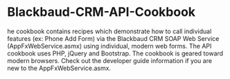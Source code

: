 Blackbaud-CRM-API-Cookbook
==========================

he cookbook contains recipes which demonstrate how to call individual features (ex: Phone Add Form) via the Blackbaud CRM SOAP Web Service (AppFxWebService.asmx) using individual, modern web forms. The API cookbook uses PHP, jQuery and Bootstrap. The cookbook is geared toward modern browsers. Check out the developer guide information if you are new to the AppFxWebService.asmx.
